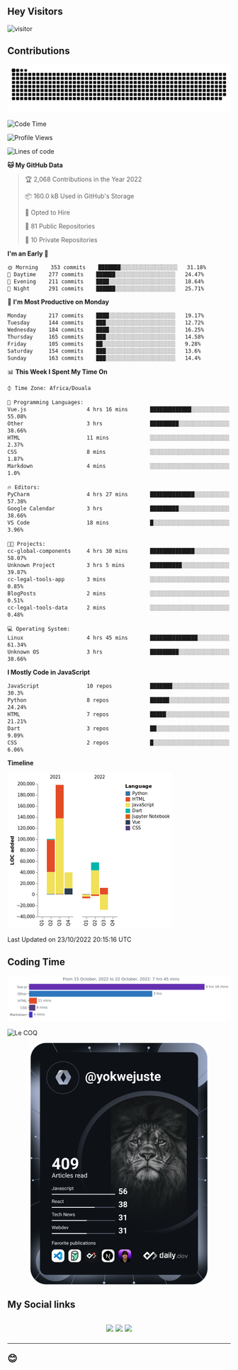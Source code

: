## Hey Visitors
![visitor](https://profile-counter.glitch.me/yokwejuste/count.svg)

## Contributions
<p align="center">
  <img src="https://raw.githubusercontent.com/yokwejuste/yokwejuste/output/github-contribution-grid-snake.svg" />
</p>

<!--START_SECTION:waka-->
![Code Time](http://img.shields.io/badge/Code%20Time-1%2C160%20hrs%2022%20mins-blue)

![Profile Views](http://img.shields.io/badge/Profile%20Views-0-blue)

![Lines of code](https://img.shields.io/badge/From%20Hello%20World%20I%27ve%20Written-372%20Thousand%20lines%20of%20code-blue)

**🐱 My GitHub Data** 

> 🏆 2,068 Contributions in the Year 2022
 > 
> 📦 160.0 kB Used in GitHub's Storage 
 > 
> 💼 Opted to Hire
 > 
> 📜 81 Public Repositories 
 > 
> 🔑 10 Private Repositories  
 > 
**I'm an Early 🐤** 

```text
🌞 Morning    353 commits    ███████░░░░░░░░░░░░░░░░░░   31.18% 
🌆 Daytime    277 commits    ██████░░░░░░░░░░░░░░░░░░░   24.47% 
🌃 Evening    211 commits    ████░░░░░░░░░░░░░░░░░░░░░   18.64% 
🌙 Night      291 commits    ██████░░░░░░░░░░░░░░░░░░░   25.71%

```
📅 **I'm Most Productive on Monday** 

```text
Monday       217 commits    ████░░░░░░░░░░░░░░░░░░░░░   19.17% 
Tuesday      144 commits    ███░░░░░░░░░░░░░░░░░░░░░░   12.72% 
Wednesday    184 commits    ████░░░░░░░░░░░░░░░░░░░░░   16.25% 
Thursday     165 commits    ███░░░░░░░░░░░░░░░░░░░░░░   14.58% 
Friday       105 commits    ██░░░░░░░░░░░░░░░░░░░░░░░   9.28% 
Saturday     154 commits    ███░░░░░░░░░░░░░░░░░░░░░░   13.6% 
Sunday       163 commits    ███░░░░░░░░░░░░░░░░░░░░░░   14.4%

```


📊 **This Week I Spent My Time On** 

```text
⌚︎ Time Zone: Africa/Douala

💬 Programming Languages: 
Vue.js                   4 hrs 16 mins       █████████████░░░░░░░░░░░░   55.08% 
Other                    3 hrs               █████████░░░░░░░░░░░░░░░░   38.66% 
HTML                     11 mins             ░░░░░░░░░░░░░░░░░░░░░░░░░   2.37% 
CSS                      8 mins              ░░░░░░░░░░░░░░░░░░░░░░░░░   1.87% 
Markdown                 4 mins              ░░░░░░░░░░░░░░░░░░░░░░░░░   1.0%

🔥 Editors: 
PyCharm                  4 hrs 27 mins       ██████████████░░░░░░░░░░░   57.38% 
Google Calendar          3 hrs               █████████░░░░░░░░░░░░░░░░   38.66% 
VS Code                  18 mins             █░░░░░░░░░░░░░░░░░░░░░░░░   3.96%

🐱‍💻 Projects: 
cc-global-components     4 hrs 30 mins       ██████████████░░░░░░░░░░░   58.07% 
Unknown Project          3 hrs 5 mins        ██████████░░░░░░░░░░░░░░░   39.87% 
cc-legal-tools-app       3 mins              ░░░░░░░░░░░░░░░░░░░░░░░░░   0.85% 
BlogPosts                2 mins              ░░░░░░░░░░░░░░░░░░░░░░░░░   0.51% 
cc-legal-tools-data      2 mins              ░░░░░░░░░░░░░░░░░░░░░░░░░   0.48%

💻 Operating System: 
Linux                    4 hrs 45 mins       ███████████████░░░░░░░░░░   61.34% 
Unknown OS               3 hrs               █████████░░░░░░░░░░░░░░░░   38.66%

```

**I Mostly Code in JavaScript** 

```text
JavaScript               10 repos            ███████░░░░░░░░░░░░░░░░░░   30.3% 
Python                   8 repos             ██████░░░░░░░░░░░░░░░░░░░   24.24% 
HTML                     7 repos             █████░░░░░░░░░░░░░░░░░░░░   21.21% 
Dart                     3 repos             ██░░░░░░░░░░░░░░░░░░░░░░░   9.09% 
CSS                      2 repos             █░░░░░░░░░░░░░░░░░░░░░░░░   6.06%

```


**Timeline**

![Chart not found](https://raw.githubusercontent.com/yokwejuste/yokwejuste/master/charts/bar_graph.png) 


 Last Updated on 23/10/2022 20:15:16 UTC
<!--END_SECTION:waka-->

## Coding Time

[![wakatime-stats](https://github.com/yokwejuste/yokwejuste/blob/master/images/stat.svg)](https://wakatime.com/@yokwejuste)

![Le COQ](https://metrics.lecoq.io/yokwejuste/)
<p align="center">
  <a href="#"><img src="https://github.com/yokwejuste/yokwejuste/blob/master/devcard.svg" width="400" alt="Yonkeu K. Steve's Dev Card"/></a>
</p>
<h2>My Social links<h2>
<p align="center">
  <a href="https://twitter.com/yokwejuste"><img src="https://img.shields.io/badge/twitter-%231DA1F2.svg?style=for-the-badge&logo=Twitter&logoColor=white"></a>
  <a href="https://linkedin.com/in/yokwejuste"><img src="https://img.shields.io/badge/linkedin-%230077B5.svg?style=for-the-badge&logo=linkedin&logoColor=white"></a>
  <a href="https://instagram.com/yokwejuste0"><img src="https://img.shields.io/badge/instagram-%23E4405F.svg?style=for-the-badge&logo=Instagram&logoColor=white"></a>
</p>
<hr>
😊
